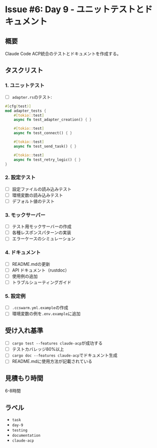 # Issue #6: Day 9 - ユニットテストとドキュメント

## 概要
Claude Code ACP統合のテストとドキュメントを作成する。

## タスクリスト

### 1. ユニットテスト
- [ ] `adapter.rs`のテスト:
```rust
#[cfg(test)]
mod adapter_tests {
    #[tokio::test]
    async fn test_adapter_creation() { }

    #[tokio::test]
    async fn test_connect() { }

    #[tokio::test]
    async fn test_send_task() { }

    #[tokio::test]
    async fn test_retry_logic() { }
}
```

### 2. 設定テスト
- [ ] 設定ファイルの読み込みテスト
- [ ] 環境変数の読み込みテスト
- [ ] デフォルト値のテスト

### 3. モックサーバー
- [ ] テスト用モックサーバーの作成
- [ ] 各種レスポンスパターンの実装
- [ ] エラーケースのシミュレーション

### 4. ドキュメント
- [ ] README.mdの更新
- [ ] API ドキュメント（rustdoc）
- [ ] 使用例の追加
- [ ] トラブルシューティングガイド

### 5. 設定例
- [ ] `.ccswarm.yml.example`の作成
- [ ] 環境変数の例を`.env.example`に追加

## 受け入れ基準
- [ ] `cargo test --features claude-acp`が成功する
- [ ] テストカバレッジ80%以上
- [ ] `cargo doc --features claude-acp`でドキュメント生成
- [ ] README.mdに使用方法が記載されている

## 見積もり時間
6-8時間

## ラベル
- `task`
- `day-9`
- `testing`
- `documentation`
- `claude-acp`